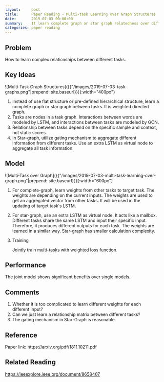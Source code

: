 ```yaml
---
layout:     post
title:      Paper Reading - Multi-task Learning over Graph Structures
date:       2019-07-03 00:00:00
summary:    It learn complete graph or star graph relatedness over different tasks.
categories: paper reading
---
```


## Problem

How to learn complex relationships between different tasks.

## Key Ideas

![Multi-Task Graph Structures]({{"/images/2019-07-03-task-graphs.png"|prepend: site.baseurl}}){:width="400px"}

1. Instead of use flat structure or pre-defined hierarchical structure, learn a complete graph or star graph between tasks. It is weighted directed graph.
2. Tasks are nodes in a task graph. Interactions between words are modeled by LSTM, and interactions between tasks are modeled by GCN.
3. Relationship between tasks depend on the specific sample and context, not static scores.
4. In Star-graph, utilize gating mechanism to aggregate different information from different tasks. Use an extra LSTM as virtual node to aggregate all task information.

## Model

![Multi-Task over Graph]({{"/images/2019-07-03-multi-task-learning-over-graph.png"|prepend: site.baseurl}}){:width="600px"}

1. For complete-graph, learn weights from other tasks to target task. The weights are depending on the current inputs. The weights are used to get an aggregated vector from other tasks. It will be used in the updating of target task's LSTM.

2. For star-graph, use an extra LSTM as virtual node. It acts like a mailbox. Different tasks share the same LSTM and input their specific input. Therefore, it produces different outputs for each task. The weights are learned in a similar way. Star-graph has smaller calculation complexity.

3. Training

   Jointly train multi-tasks with weighted loss function.

## Performance

The joint model shows significant benefits over single models.

## Comments

1. Whether it is too complicated to learn different weights for each different input?
2. Can we just learn a relationship matrix between different tasks?
3. The gating mechanism in Star-Graph is reasonable.

## Reference

Paper link: <https://arxiv.org/pdf/1811.10211.pdf>

## Related Reading

<https://ieeexplore.ieee.org/document/8658407>



